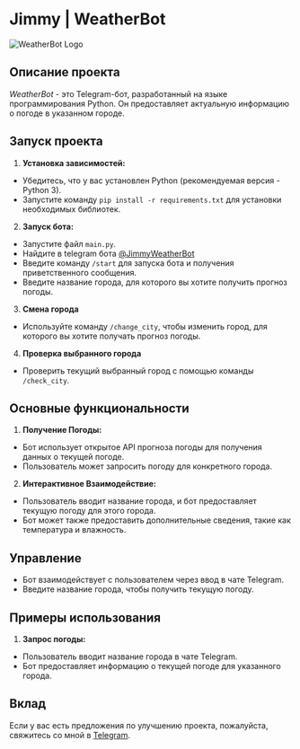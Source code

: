 ﻿  # Jimmy | WeatherBot

![WeatherBot Logo](https://i.imgur.com/laV2RFL.jpg)

  ## Описание проекта

  *WeatherBot* - это Telegram-бот, разработанный на языке программирования Python. Он предоставляет актуальную информацию о погоде в указанном городе.

  ## Запуск проекта

  1. **Установка зависимостей:** 
  - Убедитесь, что у вас установлен Python (рекомендуемая версия - Python 3).
  - Запустите команду `pip install -r requirements.txt` для установки необходимых библиотек.

  2. **Запуск бота:**
  - Запустите файл `main.py`.
  - Найдите в telegram бота [@JimmyWeatherBot](https://t.me/JimmyWeatherBot)
  - Введите команду `/start` для запуска бота и получения приветственного сообщения. 
  - Введите название города, для которого вы хотите получить прогноз погоды.

  3. **Смена города**
  - Используйте команду `/change_city`, чтобы изменить город, для которого вы хотите получать прогноз погоды.

  4. **Проверка выбранного города** 
  - Проверить текущий выбранный город с помощью команды `/check_city`.

  ## Основные функциональности

  1. **Получение Погоды:**
  - Бот использует открытое API прогноза погоды для получения данных о текущей погоде.
  - Пользователь может запросить погоду для конкретного города.

  2. **Интерактивное Взаимодействие:**
  - Пользователь вводит название города, и бот предоставляет текущую погоду для этого города.
  - Бот может также предоставить дополнительные сведения, такие как температура и  влажность.

  ## Управление

  - Бот взаимодействует с пользователем через ввод в чате Telegram.
  - Введите название города, чтобы получить текущую погоду.

  ## Примеры использования

  1. **Запрос погоды:**
  - Пользователь вводит название города в чате Telegram.
  - Бот предоставляет информацию о текущей погоде для указанного города.

  ## Вклад

  Если у вас есть предложения по улучшению проекта, пожалуйста,  свяжитесь со мной в [Telegram](https://t.me/IKrivtsov).
